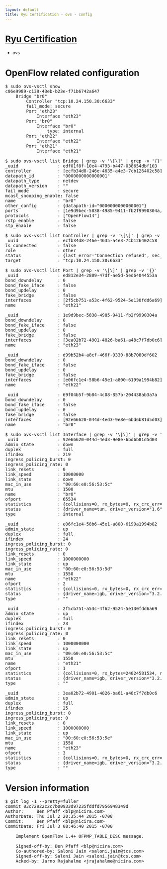 ```yaml
---
layout: default
title: Ryu Certification - ovs - config
---
```

# [Ryu Certification](http://osrg.github.io/ryu/certification.html)
* ovs 

# OpenFlow related configuration
<pre>
$ sudo ovs-vsctl show
c06e9989-c139-43eb-b23e-f71b6742a647
    Bridge "br0"
        Controller "tcp:10.24.150.30:6633"
        fail_mode: secure
        Port "eth23"
            Interface "eth23"
        Port "br0"
            Interface "br0"
                type: internal
        Port "eth22"
            Interface "eth22"
        Port "eth21"
            Interface "eth21"

$ sudo ovs-vsctl list Bridge | grep -v '\[\]' | grep -v '{}'
_uuid               : edf01f8f-10e4-4793-b447-038654dbf103
controller          : [ecfb34d8-246e-4635-a4e3-7cb126402c58]
datapath_id         : "0000000000000001"
datapath_type       : netdev
datapath_version    : "<built-in>"
fail_mode           : secure
mcast_snooping_enable: false
name                : "br0"
other_config        : {datapath-id="0000000000000001"}
ports               : [1e9d9bec-5838-4985-9411-fb2f9990304a, 69f04b5f-9b84-4c08-857b-204438ab3a7a, d99b52b4-a8cf-466f-9330-88b7080df602, ed812e34-2809-47df-ae5d-5ed64044553a]
protocols           : ["OpenFlow14"]
rstp_enable         : false
stp_enable          : false

$ sudo ovs-vsctl list Controller | grep -v '\[\]' | grep -v '{}'
_uuid               : ecfb34d8-246e-4635-a4e3-7cb126402c58
is_connected        : false
role                : other
status              : {last_error="Connection refused", sec_since_disconnect="1", state=BACKOFF}
target              : "tcp:10.24.150.30:6633"

$ sudo ovs-vsctl list Port | grep -v '\[\]' | grep -v '{}'
_uuid               : ed812e34-2809-47df-ae5d-5ed64044553a
bond_downdelay      : 0
bond_fake_iface     : false
bond_updelay        : 0
fake_bridge         : false
interfaces          : [2f5cb751-a53c-4f62-9524-5e130fdd6a69]
name                : "eth21"

_uuid               : 1e9d9bec-5838-4985-9411-fb2f9990304a
bond_downdelay      : 0
bond_fake_iface     : false
bond_updelay        : 0
fake_bridge         : false
interfaces          : [3ea02b72-4901-4826-ba61-a48c7f7db0c6]
name                : "eth23"

_uuid               : d99b52b4-a8cf-466f-9330-88b7080df602
bond_downdelay      : 0
bond_fake_iface     : false
bond_updelay        : 0
fake_bridge         : false
interfaces          : [e06fc1e4-58b6-45e1-a800-6199a1994b82]
name                : "eth22"

_uuid               : 69f04b5f-9b84-4c08-857b-204438ab3a7a
bond_downdelay      : 0
bond_fake_iface     : false
bond_updelay        : 0
fake_bridge         : false
interfaces          : [92e66620-044d-4ed3-9e8e-6bd6b81d5d03]
name                : "br0"

$ sudo ovs-vsctl list Interface | grep -v '\[\]' | grep -v '{}'
_uuid               : 92e66620-044d-4ed3-9e8e-6bd6b81d5d03
admin_state         : down
duplex              : full
ifindex             : 219
ingress_policing_burst: 0
ingress_policing_rate: 0
link_resets         : 0
link_speed          : 10000000
link_state          : down
mac_in_use          : "00:60:e0:56:53:5c"
mtu                 : 1500
name                : "br0"
ofport              : 65534
statistics          : {collisions=0, rx_bytes=0, rx_crc_err=0, rx_dropped=0, rx_errors=0, rx_frame_err=0, rx_over_err=0, rx_packets=0, tx_bytes=0, tx_dropped=0, tx_errors=0, tx_packets=0}
status              : {driver_name=tun, driver_version="1.6", firmware_version="N/A"}
type                : internal

_uuid               : e06fc1e4-58b6-45e1-a800-6199a1994b82
admin_state         : up
duplex              : full
ifindex             : 24
ingress_policing_burst: 0
ingress_policing_rate: 0
link_resets         : 0
link_speed          : 1000000000
link_state          : up
mac_in_use          : "00:60:e0:56:53:5d"
mtu                 : 1550
name                : "eth22"
ofport              : 2
statistics          : {collisions=0, rx_bytes=0, rx_crc_err=0, rx_dropped=0, rx_errors=0, rx_frame_err=0, rx_over_err=0, rx_packets=0, tx_bytes=18089315792, tx_dropped=0, tx_errors=0, tx_packets=12064077}
status              : {driver_name=igb, driver_version="3.2.10-k", firmware_version="2.10-9"}
type                : ""

_uuid               : 2f5cb751-a53c-4f62-9524-5e130fdd6a69
admin_state         : up
duplex              : full
ifindex             : 23
ingress_policing_burst: 0
ingress_policing_rate: 0
link_resets         : 0
link_speed          : 1000000000
link_state          : up
mac_in_use          : "00:60:e0:56:53:5c"
mtu                 : 1550
name                : "eth21"
ofport              : 1
statistics          : {collisions=0, rx_bytes=24024581534, rx_crc_err=0, rx_dropped=0, rx_errors=0, rx_frame_err=0, rx_over_err=0, rx_packets=16026376, tx_bytes=0, tx_dropped=0, tx_errors=0, tx_packets=0}
status              : {driver_name=igb, driver_version="3.2.10-k", firmware_version="2.10-9"}
type                : ""

_uuid               : 3ea02b72-4901-4826-ba61-a48c7f7db0c6
admin_state         : up
duplex              : full
ifindex             : 25
ingress_policing_burst: 0
ingress_policing_rate: 0
link_resets         : 0
link_speed          : 1000000000
link_state          : up
mac_in_use          : "00:60:e0:56:53:5e"
mtu                 : 1550
name                : "eth23"
ofport              : 3
statistics          : {collisions=0, rx_bytes=0, rx_crc_err=0, rx_dropped=0, rx_errors=0, rx_frame_err=0, rx_over_err=0, rx_packets=0, tx_bytes=1176922500, tx_dropped=0, tx_errors=0, tx_packets=784615}
status              : {driver_name=igb, driver_version="3.2.10-k", firmware_version="2.10-9"}
type                : ""
</pre>

# Version information
<pre>
$ git log -1 --pretty=fuller
commit 03c72922c2c7b00933d97235fddfd7956948349d
Author:     Ben Pfaff &lt;blp@nicira.com&gt;
AuthorDate: Thu Jul 2 20:35:44 2015 -0700
Commit:     Ben Pfaff &lt;blp@nicira.com&gt;
CommitDate: Fri Jul 3 08:46:40 2015 -0700

    Implement OpenFlow 1.4+ OFPMP_TABLE_DESC message.
    
    Signed-off-by: Ben Pfaff &lt;blp@nicira.com&gt;
    Co-authored-by: Saloni Jain &lt;saloni.jain@tcs.com&gt;
    Signed-off-by: Saloni Jain &lt;saloni.jain@tcs.com&gt;
    Acked-by: Jarno Rajahalme &lt;jrajahalme@nicira.com&gt;
</pre>
